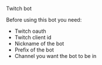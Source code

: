 Twitch bot

Before using this bot you need:
- Twitch oauth
- Twitch client id
- Nickname of the bot
- Prefix of the bot
- Channel you want the bot to be in
